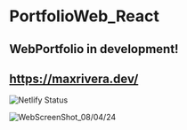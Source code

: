 # PortfolioWeb_React

## WebPortfolio in development!

## https://maxrivera.dev/
 ![Netlify Status](https://api.netlify.com/api/v1/badges/740ae5e2-9408-43df-84e3-33317951cbf6/deploy-status)
 
 ![WebScreenShot_08/04/24](https://github.com/Lelmats/PortfolioWeb_React/blob/main/public/img/maxrivera.dev_screenshoot.png)
 

